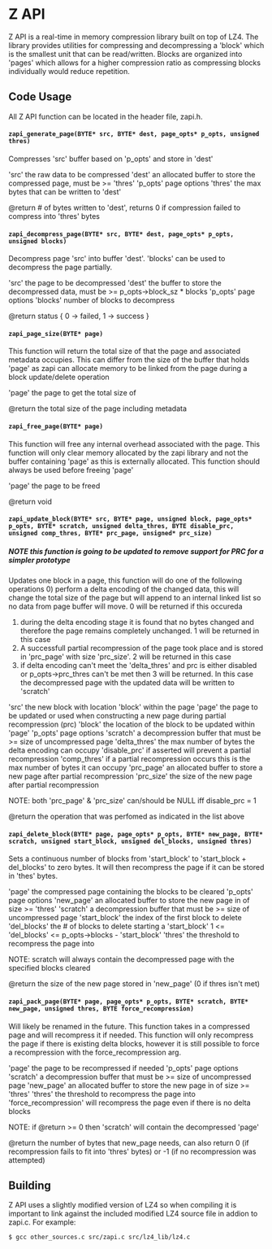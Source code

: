 # Z API
Z API is a real-time in memory compression library built on top of LZ4.  The library provides utilities for compressing and decompressing a 'block' which is the smallest unit that can be read/written.  Blocks are organized into 'pages' which allows for a higher compression ratio as compressing blocks individually would reduce repetition.

## Code Usage
All Z API function can be located in the header file, zapi.h.  

#### `zapi_generate_page(BYTE* src, BYTE* dest, page_opts* p_opts, unsigned thres)`
Compresses 'src' buffer based on 'p_opts' and store in 'dest'

'src' the raw data to be compressed
'dest' an allocated buffer to store the compressed page, must be >= 'thres'
'p_opts' page options
'thres' the max bytes that can be written to 'dest'

@return # of bytes written to 'dest', returns 0 if compression failed to compress into 'thres' bytes

#### `zapi_decompress_page(BYTE* src, BYTE* dest, page_opts* p_opts, unsigned blocks)`
Decompress page 'src' into buffer 'dest'.  'blocks' can be used to decompress
the page partially.

'src' the page to be decompressed
'dest' the buffer to store the decompressed data, must be >= p_opts->block_sz * blocks
'p_opts' page options
'blocks' number of blocks to decompress

@return status { 0 -> failed, 1 -> success }

#### `zapi_page_size(BYTE* page)`
This function will return the total size of that the page and associated
metadata occupies.  This can differ from the size of the buffer that holds
'page' as zapi can allocate memory to be linked from the page during a block
update/delete operation

'page' the page to get the total size of

@return the total size of the page including metadata

#### `zapi_free_page(BYTE* page)`
This function will free any internal overhead associated with the page.  This
function will only clear memory allocated by the zapi library and not the 
buffer containing 'page' as this is externally allocated.  This function should
always be used before freeing 'page'

'page' the page to be freed

@return void


#### `zapi_update_block(BYTE* src, BYTE* page, unsigned block, page_opts* p_opts, BYTE* scratch, unsigned delta_thres, BYTE disable_prc, unsigned comp_thres, BYTE* prc_page, unsigned* prc_size)`
##### **NOTE** this function is going to be updated to remove support for PRC for a simpler prototype
Updates one block in a page, this function will do one of the following operations
0) perform a delta encoding of the changed data, this will change the total size of
   the page but will append to an internal linked list so no data from page buffer
   will move.  0 will be returned if this occureda
1) during the delta encoding stage it is found that no bytes changed and therefore
   the page remains completely unchanged.  1 will be returned in this case
2) A successfull partial recompression of the page took place and is stored in
   'prc_page' with size 'prc_size'.  2 will be returned in this case
3) if delta encoding can't meet the 'delta_thres' and prc is either disabled or 
   p_opts->prc_thres can't be met then 3 will be returned.  In this case the 
   decompressed page with the updated data will be written to 'scratch'

'src' the new block with location 'block' within the page
'page' the page to be updated or used when constructing a new page during partial recompression (prc)
'block' the location of the block to be updated within 'page'
'p_opts' page options
'scratch' a decompression buffer that must be >= size of uncompressed page
'delta_thres' the max number of bytes the delta encoding can occupy
'disable_prc' if asserted will prevent a partial recompression
'comp_thres' if a partial recompression occurs this is the max number of bytes it can occupy
'prc_page' an allocated buffer to store a new page after partial recompression
'prc_size' the size of the new page after partial recompression

NOTE: both 'prc_page' & 'prc_size' can/should be NULL iff disable_prc = 1

@return the operation that was perfomed as indicated in the list above

#### `zapi_delete_block(BYTE* page, page_opts* p_opts, BYTE* new_page, BYTE* scratch, unsigned start_block, unsigned del_blocks, unsigned thres)`
Sets a continuous number of blocks from 'start_block' to 'start_block + del_blocks'
to zero bytes.  It will then recompress the page if it can be stored in 'thes' bytes.

'page' the compressed page containing the blocks to be cleared
'p_opts' page options
'new_page' an allocated buffer to store the new page in of size >= 'thres'
'scratch' a decompression buffer that must be >= size of uncompressed page
'start_block' the index of the first block to delete
'del_blocks' the # of blocks to delete starting a 'start_block' 1 <= 'del_blocks' <= p_opts->blocks - 'start_block'
'thres' the threshold to recompress the page into

NOTE: scratch will always contain the decompressed page with the specified blocks cleared

@return the size of the new page stored in 'new_page' (0 if thres isn't met)

#### `zapi_pack_page(BYTE* page, page_opts* p_opts, BYTE* scratch, BYTE* new_page, unsigned thres, BYTE force_recompression)`
Will likely be renamed in the future.
This function takes in a compressed page and will recompress it if needed.  This
function will only recompress the page if there is existing delta blocks, however
it is still possible to force a recompression with the force_recompression arg.

'page' the page to be recompressed if needed
'p_opts' page options
'scratch' a decompression buffer that must be >= size of uncompressed page
'new_page' an allocated buffer to store the new page in of size >= 'thres'
'thres' the threshold to recompress the page into
'force_recompression' will recompress the page even if there is no delta blocks

NOTE: if @return >= 0 then 'scratch' will contain the decompressed 'page'

@return the number of bytes that new_page needs, can also return 0 (if recompression fails to fit into 'thres' bytes) or -1 (if no recompression was attempted)

## Building
Z API uses a slightly modified version of LZ4 so when compiling it is important to link against the included modified LZ4 source file in addion to zapi.c.  For example:

`$ gcc other_sources.c src/zapi.c src/lz4_lib/lz4.c`
